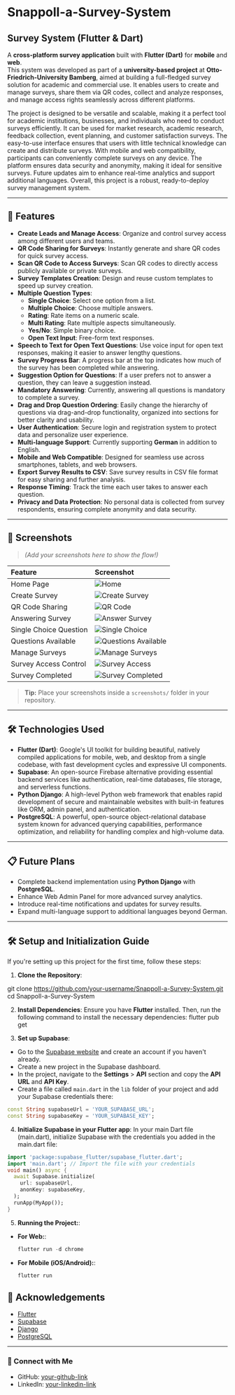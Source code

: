 # Snappoll-a-Survey-System
## Survey System (Flutter & Dart)

A **cross-platform survey application** built with **Flutter (Dart)** for **mobile** and **web**.  
This system was developed as part of a **university-based project** at **Otto-Friedrich-University Bamberg**, aimed at building a full-fledged survey solution for academic and commercial use. It enables users to create and manage surveys, share them via QR codes, collect and analyze responses, and manage access rights seamlessly across different platforms.

The project is designed to be versatile and scalable, making it a perfect tool for academic institutions, businesses, and individuals who need to conduct surveys efficiently. It can be used for market research, academic research, feedback collection, event planning, and customer satisfaction surveys. The easy-to-use interface ensures that users with little technical knowledge can create and distribute surveys. With mobile and web compatibility, participants can conveniently complete surveys on any device. The platform ensures data security and anonymity, making it ideal for sensitive surveys. Future updates aim to enhance real-time analytics and support additional languages. Overall, this project is a robust, ready-to-deploy survey management system.

---

## 🚀 Features

- **Create Leads and Manage Access**: Organize and control survey access among different users and teams.
- **QR Code Sharing for Surveys**: Instantly generate and share QR codes for quick survey access.
- **Scan QR Code to Access Surveys**: Scan QR codes to directly access publicly available or private surveys.
- **Survey Templates Creation**: Design and reuse custom templates to speed up survey creation.
- **Multiple Question Types**:
  - **Single Choice**: Select one option from a list.
  - **Multiple Choice**: Choose multiple answers.
  - **Rating**: Rate items on a numeric scale.
  - **Multi Rating**: Rate multiple aspects simultaneously.
  - **Yes/No**: Simple binary choice.
  - **Open Text Input**: Free-form text responses.
- **Speech to Text for Open Text Questions**: Use voice input for open text responses, making it easier to answer lengthy questions.
- **Survey Progress Bar**: A progress bar at the top indicates how much of the survey has been completed while answering.
- **Suggestion Option for Questions**: If a user prefers not to answer a question, they can leave a suggestion instead.
- **Mandatory Answering**: Currently, answering all questions is mandatory to complete a survey.
- **Drag and Drop Question Ordering**: Easily change the hierarchy of questions via drag-and-drop functionality, organized into sections for better clarity and usability.
- **User Authentication**: Secure login and registration system to protect data and personalize user experience.
- **Multi-language Support**: Currently supporting **German** in addition to English.
- **Mobile and Web Compatible**: Designed for seamless use across smartphones, tablets, and web browsers.
- **Export Survey Results to CSV**: Save survey results in CSV file format for easy sharing and further analysis.
- **Response Timing**: Track the time each user takes to answer each question.
- **Privacy and Data Protection**: No personal data is collected from survey respondents, ensuring complete anonymity and data security.

---

## 📱 Screenshots

> *(Add your screenshots here to show the flow!)*

| Feature | Screenshot |
| :--- | :--- |
| Home Page | ![Home](screenshots/home.jpg) |
| Create Survey | ![Create Survey](screenshots/create_survey.jpg) |
| QR Code Sharing | ![QR Code](screenshots/qr_code.jpg) |
| Answering Survey | ![Answer Survey](screenshots/answer_survey.jpg) |
| Single Choice Question | ![Single Choice](screenshots/SingleChoice.jpg) |
| Questions Available | ![Questions Available](screenshots/Questions.jpg) | 
| Manage Surveys | ![Manage Surveys](screenshots/Manage_Surveys.jpg) |
| Survey Access Control | ![Survey Access](screenshots/Survey_Access.jpg) |
| Survey Completed | ![Survey Completed](screenshots/Survey_Completed.jpg) |

> **Tip:** Place your screenshots inside a `screenshots/` folder in your repository.

---

## 🛠️ Technologies Used

- **Flutter (Dart)**: Google's UI toolkit for building beautiful, natively compiled applications for mobile, web, and desktop from a single codebase, with fast development cycles and expressive UI components.
- **Supabase**: An open-source Firebase alternative providing essential backend services like authentication, real-time databases, file storage, and serverless functions.
- **Python Django**: A high-level Python web framework that enables rapid development of secure and maintainable websites with built-in features like ORM, admin panel, and authentication.
- **PostgreSQL**: A powerful, open-source object-relational database system known for advanced querying capabilities, performance optimization, and reliability for handling complex and high-volume data.

---

## 📋 Future Plans

- Complete backend implementation using **Python Django** with **PostgreSQL**.
- Enhance Web Admin Panel for more advanced survey analytics.
- Introduce real-time notifications and updates for survey results.
- Expand multi-language support to additional languages beyond German.

---

## 🛠️ Setup and Initialization Guide

If you're setting up this project for the first time, follow these steps:

1. **Clone the Repository**:

git clone https://github.com/your-username/Snappoll-a-Survey-System.git
cd Snappoll-a-Survey-System

2. **Install Dependencies**:
Ensure you have **Flutter** installed. Then, run the following command to install the necessary dependencies:
flutter pub get

3. **Set up Supabase**:
- Go to the [Supabase website](https://supabase.io/) and create an account if you haven't already.
- Create a new project in the Supabase dashboard.
- In the project, navigate to the **Settings** > **API** section and copy the **API URL** and **API Key**.
- Create a file called `main.dart` in the `lib` folder of your project and add your Supabase credentials there:

```dart
const String supabaseUrl = 'YOUR_SUPABASE_URL';
const String supabaseKey = 'YOUR_SUPABASE_KEY';
```
4. **Initialize Supabase in your Flutter app**:
In your main Dart file (main.dart), initialize Supabase with the credentials you added in the main.dart file:
```dart
import 'package:supabase_flutter/supabase_flutter.dart';
import 'main.dart'; // Import the file with your credentials
void main() async {
  await Supabase.initialize(
    url: supabaseUrl,
    anonKey: supabaseKey,
  );
  runApp(MyApp());
}
```
5. **Running the Project:**:
  - **For Web:**:
    ```dart
    flutter run -d chrome
    ```
  - **For Mobile (iOS/Android):**:
    ```dart
    flutter run
    ```
## 🙌 Acknowledgements

- [Flutter](https://flutter.dev/)
- [Supabase](https://supabase.io/)
- [Django](https://www.djangoproject.com/)
- [PostgreSQL](https://www.postgresql.org/)

---

### 🔗 Connect with Me

- GitHub: [your-github-link](https://github.com/Zeeshan6948)
- LinkedIn: [your-linkedin-link](https://linkedin.com/in/mirzazeeshanahmed/)

